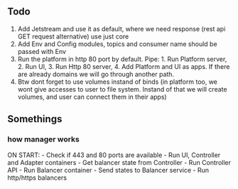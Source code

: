 ## Todo
1. Add Jetstream and use it as default, where we need response (rest api GET request alternative) use just core
2. Add Env and Config modules, topics and consumer name should be passed with Env
3. Run the platform in http 80 port by default. Pipe: 1. Run Platform server, 2. Run UI, 3. Run Http 80 server, 4. Add Platform and UI as apps. If there are already domains we will go through another path. 
4. Btw dont forget to use volumes instand of binds (in platform too, we wont give accesses to user to file system. Instand of that we will create volumes, and user can connect them in their apps) 


## Somethings

### how manager works
ON START:
    - Check if 443 and 80 ports are available
    - Run UI, Controller and Adapter containers
    - Get balancer state from Controller
    - Run Controller API 
    - Run Balancer container 
    - Send states to Balancer service
    - Run http/https balancers
